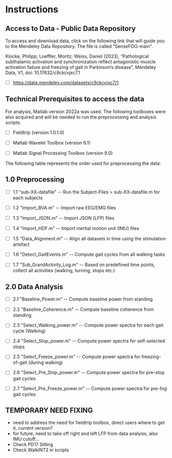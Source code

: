 # Instructions

## Access to Data - Public Data Repository
To access and download data, click on the following link that will guide you to the Mendeley Data Repository. 
The file is called "SenseFOG-main".

Klocke, Philipp; Loeffler, Moritz; Weiss, Daniel (2023), 
“Pathological subthalamic activation and synchronization reflect antagonistic muscle activation failure and freezing of gait in Parkinson’s disease”, 
Mendeley Data, V1, doi: 10.17632/c9ckcvjxc7.1

- [ ] https://data.mendeley.com/datasets/c9ckcvjxc7/1      

## Technical Prerequisites to access the data
For analysis, Matlab version 2022a was used. 
The following toolboxes were also acquired and will be needed to run the preprocessing and analysis scripts:
- [ ] Fieldtrip (version 1.0.1.0)
- [ ] Matlab Wavelet Toolbox (version 6.1)
- [ ] Matlab Signal Processing Toolbox (version 9.0)



The following table represents the order used for preprocessing the data:

## 1.0 Preprocessing
- [ ]  1.1 "sub-XX-datafile"           --  Run the Subject-Files > sub-XX-datafile.m for each subjects
- [ ]  1.2 "Import_BVA.m"              --  Import raw EEG/EMG files
- [ ]  1.3 "Import_JSON.m"             --  Import JSON (LFP) files
- [ ]  1.4 "Import_HDF.m"              --  Import inertial motion unit (IMU) files
- [ ]  1.5 "Data_Alignment.m"          --  Align all datasets in time using the stimulation artefact
- [ ]  1.6 "Detect_GaitEvents.m"       --  Compute gait cycles from all walking tasks
- [ ]  1.7 "Sub_GrandActivity_Log.m"   --  Based on predefined time points, collect all activities (walking, turning, stops etc.)


## 2.0 Data Analysis
- [ ]  2.1 "Baseline_Power.m"          -- Compute baseline power from standing
- [ ]  2.2 "Baseline_Coherence.m"      -- Compute baseline coherence from standing
- [ ]  2.3 "Select_Walking_power.m"    -- Compute power spectra for each gait cycle (Walking)
- [ ]  2.4 "Select_Stop_power.m"       -- Compute power spectra for self-selected stops
- [ ]  2.5 "Select_Freeze_power.m"     -- Compute power spectra for freezing-of-gait (during walking)
- [ ]  2.6 "Select_Pre_Stop_power.m"   -- Compute power spectra for pre-stop gait cycles
- [ ]  2.7 "Select_Pre_Freeze_power.m" -- Compute power spectra for pre-fog gait cycles


## TEMPORARY NEED FIXING
- need to address the need for fieldtrip toolbox, direct users where to get it, current version?
- for future, need to take off right and left LFP from data analyiss, also IMU cutoff...
- Check PD17 Sitting
- Check WalkINT2 in scripts

